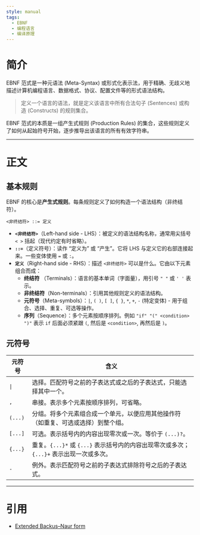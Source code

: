 ```yaml
---
style: manual
tags:
  - EBNF
  - 编程语言
  - 编译原理
---
```


# 简介

EBNF 范式是一种元语法 (Meta-Syntax) 或形式化表示法，用于精确、无歧义地描述计算机编程语言、数据格式、协议、配置文件等的形式语法结构。

> 定义一个语言的语法，就是定义该语言中所有合法句子 (Sentences) 或构造 (Constructs) 的规则集合。

EBNF 范式的本质是一组产生式规则 (Production Rules) 的集合，这些规则定义了如何从起始符号开始，逐步推导出该语言的所有有效字符串。

---

# 正文

## 基本规则

EBNF 的核心是**产生式规则**。每条规则定义了如何构造一个语法结构（非终结符）。

```ebnf
<非终结符> ::= 定义
```

- **`<非终结符>`**（Left-hand side - LHS）：被定义的语法结构名称，通常用尖括号 `< >` 括起（现代约定有时省略）。
- **`::=`**（定义符号）：读作 “定义为” 或 “产生”。它将 LHS 与定义它的右部连接起来。一些变体使用 `=` 或 `:`。
- **`定义`**（Right-hand side - RHS）：描述 `<非终结符>` 可以是什么。它由以下元素组合而成：
    - **终结符** （Terminals）：语言的基本单词（字面量），用引号 `" "` 或 `' '` 表示。
    - **非终结符**（Non-terminals）：引用其他规则定义的语法结构。
    - **元符号**（Meta-symbols）：`|`, `( )`, `[ ]`, `{ }`, `*`, `+`, `-` (特定变体) - 用于组合、选择、重复、可选等操作。
    - **序列**（Sequence）：多个元素按顺序排列。例如 `"if" "(" <condition> ")"` 表示 `if` 后面必须紧跟 `(`, 然后是 `<condition>`, 再然后是 `)`。

## 元符号

| 元符号                | 含义                                                                                    |
| --------------------- | --------------------------------------------------------------------------------------- |
| <code>&verbar;</code> | 选择。匹配符号之前的子表达式或之后的子表达式，只能选择其中一个。                        |
| `,`                   | 串接。表示多个元素按顺序排列，可省略。                                                  | 
| `(...)`               | 分组。将多个元素组合成一个单元，以便应用其他操作符（如重复、可选或选择）到整个组。      |
| `[...]`               | 可选。表示括号内的内容出现零次或一次。等价于 `(...)?`。                                 |
| `{...}`               | 重复。`{...}*` 或 `{...}` 表示括号内的内容出现零次或多次；`{...}+` 表示出现一次或多次。 |
| `-`                   | 例外。表示匹配符号之前的子表达式排除符号之后的子表达式。                                |

---

# 引用

- [Extended Backus–Naur form](https://en.wikipedia.org/wiki/Extended_Backus%E2%80%93Naur_form)
